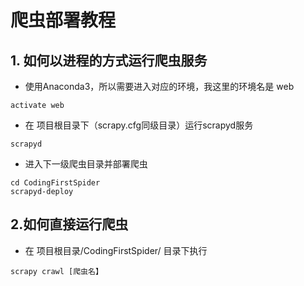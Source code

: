 # 爬虫部署教程
## 1. 如何以进程的方式运行爬虫服务
- 使用Anaconda3，所以需要进入对应的环境，我这里的环境名是 web
```
activate web
```

- 在 项目根目录下（scrapy.cfg同级目录）运行scrapyd服务
```
scrapyd
```

- 进入下一级爬虫目录并部署爬虫
```
cd CodingFirstSpider
scrapyd-deploy
```

## 2.如何直接运行爬虫
- 在 项目根目录/CodingFirstSpider/ 目录下执行
```
scrapy crawl [爬虫名】
```